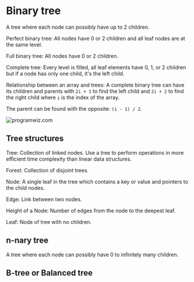 # Binary tree

A tree where each node can possibly have up to 2 children.

Perfect binary tree: All nodes have 0 or 2 children and all leaf nodes are at
the same level.

Full binary tree: All nodes have 0 or 2 children.

Complete tree: Every level is filled, all leaf elements have 0, 1, or 2 children
but if a node has only one child, it's the left child.

Relationship between an array and trees: A complete binary tree can have its
children and parents with `2i + 1` to find the left child and `2i + 2` to find
the right child where `i` is the index of the array.

The parent can be found with the opposite: `(i - 1) / 2`.

![programwiz.com](https://cdn.programiz.com/cdn/farfuture/yBcZxf7VSecOV66J8-kdwS0lX5mah3oLZzWcbRNqFog/mtime:1586942656/sites/tutorial2program/files/array-vs-heap-indices.png)

## Tree structures

Tree: Collection of linked nodes. Use a tree to perform operations in more
efficient time complexity than linear data structures.

Forest: Collection of disjoint trees.

Node: A single leaf in the tree which contains a key or value and pointers to
the child nodes.

Edge: Link between two nodes.

Height of a Node: Number of edges from the node to the deepest leaf.

Leaf: Node of tree with no children.

## n-nary tree

A tree where each node can possibly have 0 to infinitely many children.

## B-tree or Balanced tree
